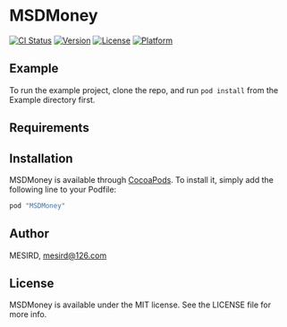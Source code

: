 # MSDMoney

[![CI Status](http://img.shields.io/travis/btmesird/MSDMoney.svg?style=flat)](https://travis-ci.org/btmesird/MSDMoney)
[![Version](https://img.shields.io/cocoapods/v/MSDMoney.svg?style=flat)](http://cocoapods.org/pods/MSDMoney)
[![License](https://img.shields.io/cocoapods/l/MSDMoney.svg?style=flat)](http://cocoapods.org/pods/MSDMoney)
[![Platform](https://img.shields.io/cocoapods/p/MSDMoney.svg?style=flat)](http://cocoapods.org/pods/MSDMoney)

## Example

To run the example project, clone the repo, and run `pod install` from the Example directory first.

## Requirements

## Installation

MSDMoney is available through [CocoaPods](http://cocoapods.org). To install
it, simply add the following line to your Podfile:

```ruby
pod "MSDMoney"
```

## Author

MESIRD, mesird@126.com

## License

MSDMoney is available under the MIT license. See the LICENSE file for more info.
